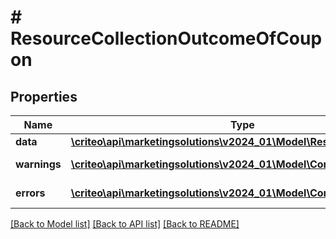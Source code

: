 # # ResourceCollectionOutcomeOfCoupon

## Properties

Name | Type | Description | Notes
------------ | ------------- | ------------- | -------------
**data** | [**\criteo\api\marketingsolutions\v2024_01\Model\ResourceOfCoupon[]**](ResourceOfCoupon.md) |  | [optional]
**warnings** | [**\criteo\api\marketingsolutions\v2024_01\Model\CommonProblem[]**](CommonProblem.md) |  | [optional] [readonly]
**errors** | [**\criteo\api\marketingsolutions\v2024_01\Model\CommonProblem[]**](CommonProblem.md) |  | [optional] [readonly]

[[Back to Model list]](../../README.md#models) [[Back to API list]](../../README.md#endpoints) [[Back to README]](../../README.md)

